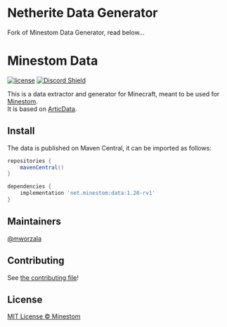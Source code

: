 # Netherite Data Generator

Fork of Minestom Data Generator, read below...


# Minestom Data

[![license](https://img.shields.io/github/license/Minestom/MinestomDataGenerator.svg)](LICENSE)
[![Discord Shield](https://discordapp.com/api/guilds/706185253441634317/widget.png?style=shield)](https://discord.gg/pkFRvqB)

This is a data extractor and generator for Minecraft, meant to be used for [Minestom](https://github.com/minestom/minestom).  
It is based on [ArticData](https://github.com/Articdive/ArticData).

## Install
The data is published on Maven Central, it can be imported as follows:
```groovy
repositories {
    mavenCentral()
}

dependencies {
    implementation 'net.minestom:data:1.20-rv1'
}
```

## Maintainers
[@mworzala](https://github.com/mworzala)

## Contributing
See [the contributing file](.github/CONTRIBUTING.md)!

## License
[MIT License © Minestom ](LICENSE)
